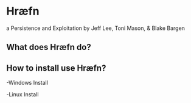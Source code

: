 # Hrӕfn
a Persistence and Exploitation 
by Jeff Lee, Toni Mason, & Blake Bargen

What does Hrӕfn do?
  -
  
How to install use Hrӕfn?
  -
  -Windows Install
    
  -Linux Install
    
